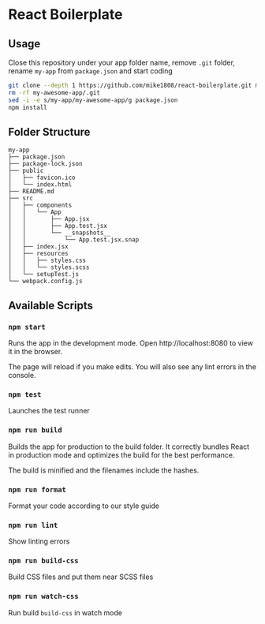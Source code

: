 # React Boilerplate

## Usage

Close this repository under your app folder name, remove `.git` folder,
rename `my-app` from `package.json` and start coding


```sh
git clone --depth 1 https://github.com/mike1808/react-boilerplate.git my-awesome-app
rm -rf my-awesome-app/.git
sed -i -e s/my-app/my-awesome-app/g package.json
npm install
```


## Folder Structure

```
my-app
├── package.json
├── package-lock.json
├── public
│   ├── favicon.ico
│   └── index.html
├── README.md
├── src
│   ├── components
│   │   └── App
│   │       ├── App.jsx
│   │       ├── App.test.jsx
│   │       └── __snapshots__
│   │           └── App.test.jsx.snap
│   ├── index.jsx
│   ├── resources
│   │   ├── styles.css
│   │   └── styles.scss
│   └── setupTest.js
└── webpack.config.js
```

## Available Scripts

### `npm start`

Runs the app in the development mode.
Open http://localhost:8080 to view it in the browser.

The page will reload if you make edits.
You will also see any lint errors in the console.

### `npm test`

Launches the test runner

### `npm run build`

Builds the app for production to the build folder.
It correctly bundles React in production mode and optimizes the build for the best performance.

The build is minified and the filenames include the hashes.

### `npm run format`

Format your code according to our style guide


### `npm run lint`

Show linting errors

### `npm run build-css`

Build CSS files and put them near SCSS files


### `npm run watch-css`

Run build `build-css` in watch mode
